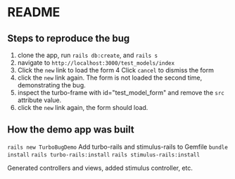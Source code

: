 # README

## Steps to reproduce the bug

1.  clone the app, run `rails db:create`, and `rails s`
2. navigate to `http://localhost:3000/test_models/index`
3. Click the `new` link to load the form
4 Click `cancel` to dismiss the form
5. click the `new` link again. The form is not loaded the second time, demonstrating the bug.
6. inspect the turbo-frame with id="test_model_form" and remove the `src` attribute value.
7. click the `new` link again, the form should load.

## How the demo app was built

`rails new TurboBugDemo`
Add turbo-rails and stimulus-rails to Gemfile
`bundle install`
`rails turbo-rails:install`
`rails stimulus-rails:install`

Generated controllers and views, added stimulus controller, etc.



